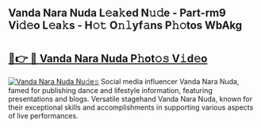 ## Vanda Nara Nuda L𝚎a𝚔ed N𝚞𝚍e - Part-rm9 Vi𝚍𝚎o L𝚎a𝚔s - H𝚘𝚝 O𝚗𝚕yf𝚊ns P𝚑𝚘tos WbAkg

# <h2><a href="http://kfa2cgx.oniu.top/?m=Vanda+Nara+Nuda">🔗👉 🔴 Vanda Nara Nuda P𝚑ot𝚘𝚜 V𝚒d𝚎o</a></h2>

[![Vanda Nara Nuda Nu𝚍e𝚜](https://i.imgur.com/0qMVB7G.gif)](http://kfa2cgx.oniu.top/?m=Vanda+Nara+Nuda)
Social media influencer Vanda Nara Nuda, famed for publishing dance and lifestyle information, featuring presentations and blogs. Versatile stagehand Vanda Nara Nuda, known for their exceptional skills and accomplishments in supporting various aspects of live performances.  
